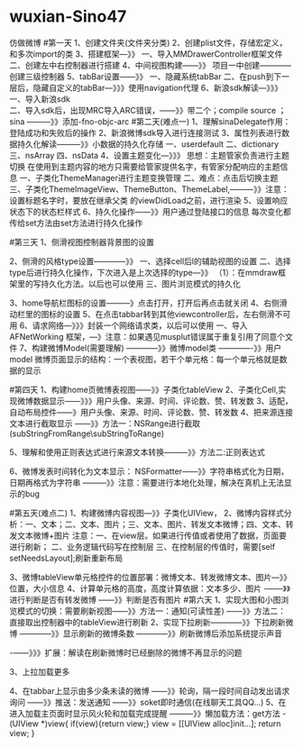 # wuxian-Sino47
仿做微博
#第一天
1、创建文件夹(文件夹分类)
2、创建plist文件，存储宏定义，和多次import的类
3、搭建框架—》》
		一、导入MMDrawerController框架文件
		二、创建左中右控制器进行搭建
4、中间视图构建——》》
			项目一中创建————创建三级控制器
5、tabBar设置——》》
		一、隐藏系统tabBar
		二、在push到下一层后，隐藏自定义的tabBar—》》》使用navigation代理
6、新浪sdk解读—》》》
		一、导入新浪sdk	
		二、导入sdk后，出现MRC导入ARC错误，——》》带二个；compile source ；sina 
										———》》添加-fno-objc-arc
#第二天(难点一)
1、理解sinaDelegate作用：登陆成功和失败后的操作
2、新浪微博sdk导入进行连接测试
3、属性列表进行数据持久化解读———》》小数据的持久化存储
			一、userdefault
			二、dictionary
			三、nsArray
			四、nsData
4、设置主题变化—》》》
	思想：主题管家负责进行主题切换
		在使用到主题内容的地方只需要给管家提供名字，有管家分配响应的主题信息
		一、子类化ThemeManager进行主题变换管理
		二、难点：点击后切换主题
		三、子类化ThemeImageView、ThemeButton、ThemeLabel,———》》注意：设置标题名字时，要放在继承父类 的viewDidLoad之前，进行渲染
5、设置响应状态下的状态栏样式
6、持久化操作——》》用户通过登陆接口的信息
				每次变化都传给set方法由set方法进行持久化操作

#第三天
1、侧滑视图控制器背景图的设置

2、侧滑的风格type设置————》》
			一、选择cell后l的辅助视图的设置
			二、选择type后进行持久化操作，下次进入是上次选择的type—》》
							（1）：在mmdraw框架里的写持久化方法。以后也可以使用
			三、图片浏览模式的持久化

3、home导航栏图标的设置———》点击打开，打开后再点击就关闭
4、右侧滑动栏里的图标的设置
5、在点击tabbar转到其他viewcontroller后，左右侧滑不可用
6、请求网络—》》》封装一个网络请求类，以后可以使用
         	一、导入AFNetWorking 框架，—》注意：如果遇见musplut错误属于重复引用了同意个文件
7、构建微博Model(需要理解)
			————》》微博model类
			————-》》用户model
        微博页面显示的结构：一个表视图，若干个单元格：每一个单元格就是数据的显示

#第四天
1、构建home页微博表视图——》》子类化tableView
2、子类化Cell,实现微博数据显示——》》》用户头像、来源、时间、评论数、赞、转发数
3、适配，自动布局控件——》用户头像、来源、时间、评论数、赞、转发数
4、把来源连接文本进行截取显示
	——》》方法一：NSRange进行截取(subStringFromRange\subStringToRange)
		
5、理解和使用正则表达式进行来源文本转换———》》方法二:正则表达式

6、微博发表时间转化为文本显示：
			NSFormatter——》》字符串格式化为日期，日期再格式为字符串
					———》》注意：需要进行本地化处理，解决在真机上无法显示的bug

#第五天(难点二)
1、构建微博内容视图—》》子类化UIView，
2、微博内容样式分析：一、文本；二、文本、图片；三、文本、图片、转发文本微博；四、文本、转发文本微博+图片
注意：一、在view层。如果进行传值或者使用了数据，页面要进行刷新；
	   二、业务逻辑代码写在控制层
	  三、在控制层的传值时，需要[self setNeedsLayout];刷新重新布局

3、微博tableView单元格控件的位置部署：微博文本、转发微博文本、图片—》》位置，大小信息
4、计算单元格的高度，高度计算依据：文本多少、图片
			-——》》进行判断是否有转发微博
			——》》判断是否有图片
#第六天
1、实现大图和小图浏览模式的切换：需要刷新视图——》》方法一：通知(可读性差)
							——》》方法二：直接取出控制器中的tableView进行刷新
2、实现下拉刷新————》》下拉刷新微博
			————》》显示刷新的微博条数
			————》》刷新微博后添加系统提示声音

-——》》》扩展：解读在刷新微博时已经删除的微博不再显示的问题

3、上拉加载更多

4、在tabbar上显示由多少条未读的微博
		——》》轮询，隔一段时间自动发出请求询问
		——》》推送：发送通知
		——》》soket即时通信(在线聊天工具QQ...)
5、在进入加载主页面时显示风火轮和加载完成提醒
			———》》懒加载方法：get方法
				- (UIView *)view{
								if(view){return view;}
								view = [[UIView alloc]init…];
								return view;	}









